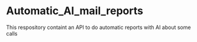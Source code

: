 # Automatic_AI_mail_reports
This respository containt an API to do automatic reports with AI about some calls
